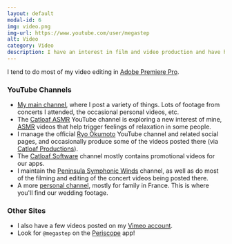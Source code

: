 ```yaml
---
layout: default
modal-id: 6
img: video.png
img-url: https://www.youtube.com/user/megastep
alt: Video
category: Video
description: I have an interest in film and video production and have hundreds of videos posted on YouTube and other sites.
---
```

I tend to do most of my video editing in [Adobe Premiere Pro](http://www.adobe.com/products/premiere.html). 

### YouTube Channels

* [My main channel](https://www.youtube.com/user/megastep), where I post a variety of things. Lots of footage from concerts I attended, the occasional personal videos, etc.
* The [Catloaf ASMR](https://catloafasmr.com) YouTube channel is exploring a new interest of mine, [ASMR](https://en.wikipedia.org/wiki/Autonomous_sensory_meridian_response) videos that help trigger feelings of relaxation in some people.
* I manage the official [Ryo Okumoto](https://www.youtube.com/RyoOkumoto) YouTube channel and related social pages, and occasionally produce some of the videos posted there (via [Catloaf Productions](https://catloafprod.com)).
* The [Catloaf Software](https://www.youtube.com/user/catloafsoft) channel mostly contains promotional videos for our apps.
* I maintain the [Peninsula Symphonic Winds](https://www.youtube.com/channel/UCLs0HjcVt8pEJqNknpQD14A) channel, as well as do most of the filming and editing of the concert videos being posted there.
* A more [personal channel](https://www.youtube.com/user/stephanepetercx), mostly for family in France. This is where you'll find our wedding footage.

### Other Sites

* I also have a few videos posted on my [Vimeo account](https://vimeo.com/megastep).
* Look for `@megastep` on the [Periscope](http://periscope.tv/) app!

